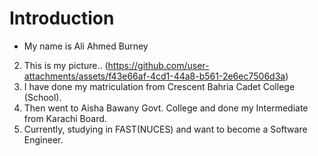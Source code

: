 # Introduction

- My name is Ali Ahmed Burney
2. This is my picture.. (https://github.com/user-attachments/assets/f43e66af-4cd1-44a8-b561-2e6ec7506d3a)
3. I have done my matriculation from Crescent Bahria Cadet College (School).
4. Then went to Aisha Bawany Govt. College and done my Intermediate from Karachi Board.
5. Currently, studying in FAST(NUCES) and want to become a Software Engineer.
